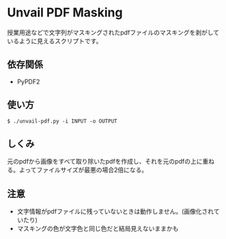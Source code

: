 # Unvail PDF Masking

授業用途などで文字列がマスキングされたpdfファイルのマスキングを剥がしているように見えるスクリプトです。

## 依存関係
- PyPDF2

## 使い方
```
$ ./unvail-pdf.py -i INPUT -o OUTPUT
```

## しくみ
元のpdfから画像をすべて取り除いたpdfを作成し、それを元のpdfの上に重ねる。よってファイルサイズが最悪の場合2倍になる。

## 注意
- 文字情報がpdfファイルに残っていないときは動作しません。(画像化されていたり)
- マスキングの色が文字色と同じ色だと結局見えないままかも